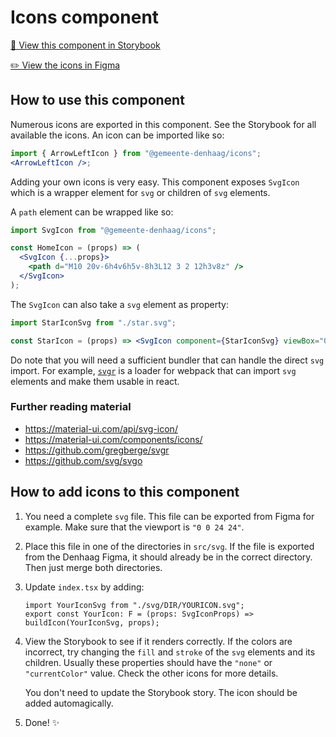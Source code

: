 # Icons component

[📕 View this component in Storybook](http://dhreactstorybook.azurewebsites.net/?path=/story/components-data-display-icons)

[✏️ View the icons in Figma](https://www.figma.com/file/JpoY3waVoQGlLQzQXTL9nn/Design-System-Gemeente-Den-Haag?node-id=119%3A676)

## How to use this component

Numerous icons are exported in this component.
See the Storybook for all available the icons.
An icon can be imported like so:

```jsx
import { ArrowLeftIcon } from "@gemeente-denhaag/icons";
<ArrowLeftIcon />;
```

Adding your own icons is very easy.
This component exposes `SvgIcon` which is a wrapper element for `svg` or children of `svg` elements.

A `path` element can be wrapped like so:

```jsx
import SvgIcon from "@gemeente-denhaag/icons";

const HomeIcon = (props) => (
  <SvgIcon {...props}>
    <path d="M10 20v-6h4v6h5v-8h3L12 3 2 12h3v8z" />
  </SvgIcon>
);
```

The `SvgIcon` can also take a `svg` element as property:

```jsx
import StarIconSvg from "./star.svg";

const StarIcon = (props) => <SvgIcon component={StarIconSvg} viewBox="0 0 600 476.6" {...props} />;
```

Do note that you will need a sufficient bundler that can handle the direct `svg` import.
For example, [`svgr`](https://github.com/gregberge/svgr) is a loader for webpack that can import `svg` elements and make them usable in react.

### Further reading material

- https://material-ui.com/api/svg-icon/
- https://material-ui.com/components/icons/
- https://github.com/gregberge/svgr
- https://github.com/svg/svgo

## How to add icons to this component

1. You need a complete `svg` file.
   This file can be exported from Figma for example.
   Make sure that the viewport is `"0 0 24 24"`.
2. Place this file in one of the directories in `src/svg`.
   If the file is exported from the Denhaag Figma, it should already be in the correct directory.
   Then just merge both directories.
3. Update `index.tsx` by adding:
   
   ```tsx
   import YourIconSvg from "./svg/DIR/YOURICON.svg";
   export const YourIcon: F = (props: SvgIconProps) => buildIcon(YourIconSvg, props);
   ```
4. View the Storybook to see if it renders correctly.
   If the colors are incorrect, try changing the `fill` and `stroke` of the `svg` elements and its children.
   Usually these properties should have the `"none"` or `"currentColor"` value.
   Check the other icons for more details.
   
   You don't need to update the Storybook story.
   The icon should be added automagically.
5. Done! ✨
